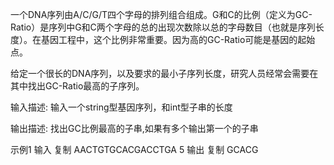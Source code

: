 一个DNA序列由A/C/G/T四个字母的排列组合组成。G和C的比例（定义为GC-Ratio）是序列中G和C两个字母的总的出现次数除以总的字母数目（也就是序列长度）。在基因工程中，这个比例非常重要。因为高的GC-Ratio可能是基因的起始点。

给定一个很长的DNA序列，以及要求的最小子序列长度，研究人员经常会需要在其中找出GC-Ratio最高的子序列。
 

输入描述:
输入一个string型基因序列，和int型子串的长度

输出描述:
找出GC比例最高的子串,如果有多个输出第一个的子串

示例1
输入
复制
AACTGTGCACGACCTGA
5
输出
复制
GCACG